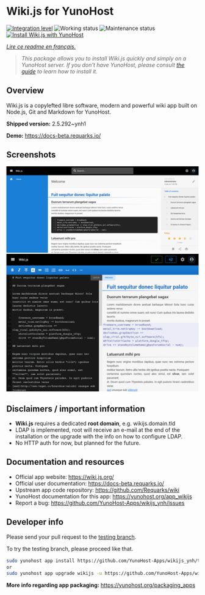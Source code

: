 <!--
N.B.: This README was automatically generated by https://github.com/YunoHost/apps/tree/master/tools/README-generator
It shall NOT be edited by hand.
-->

# Wiki.js for YunoHost

[![Integration level](https://dash.yunohost.org/integration/wikijs.svg)](https://dash.yunohost.org/appci/app/wikijs) ![Working status](https://ci-apps.yunohost.org/ci/badges/wikijs.status.svg) ![Maintenance status](https://ci-apps.yunohost.org/ci/badges/wikijs.maintain.svg)  
[![Install Wiki.js with YunoHost](https://install-app.yunohost.org/install-with-yunohost.svg)](https://install-app.yunohost.org/?app=wikijs)

*[Lire ce readme en français.](./README_fr.md)*

> *This package allows you to install Wiki.js quickly and simply on a YunoHost server.
If you don't have YunoHost, please consult [the guide](https://yunohost.org/#/install) to learn how to install it.*

## Overview

Wiki.js is a copylefted libre software, modern and powerful wiki app built on Node.js, Git and Markdown for YunoHost.


**Shipped version:** 2.5.292~ynh1

**Demo:** https://docs-beta.requarks.io/

## Screenshots

![Screenshot of Wiki.js](./doc/screenshots/screenshot2.png)
![Screenshot of Wiki.js](./doc/screenshots/screenshot1.png)

## Disclaimers / important information

* **Wiki.js** requires a dedicated **root domain**, e.g. wikijs.domain.tld
* LDAP is implemented, root will receive an e-mail at the end of the installation or the upgrade with the info on how to configure LDAP.
* No HTTP auth for now, but planned for the future.

## Documentation and resources

* Official app website: <https://wiki.js.org/>
* Official user documentation: <https://docs-beta.requarks.io/>
* Upstream app code repository: <https://github.com/Requarks/wiki>
* YunoHost documentation for this app: <https://yunohost.org/app_wikijs>
* Report a bug: <https://github.com/YunoHost-Apps/wikijs_ynh/issues>

## Developer info

Please send your pull request to the [testing branch](https://github.com/YunoHost-Apps/wikijs_ynh/tree/testing).

To try the testing branch, please proceed like that.

``` bash
sudo yunohost app install https://github.com/YunoHost-Apps/wikijs_ynh/tree/testing --debug
or
sudo yunohost app upgrade wikijs -u https://github.com/YunoHost-Apps/wikijs_ynh/tree/testing --debug
```

**More info regarding app packaging:** <https://yunohost.org/packaging_apps>
